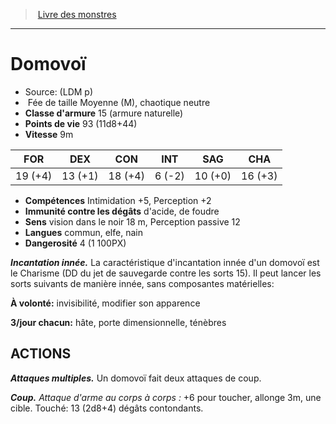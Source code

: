 ﻿> [Livre des monstres](tome_of_beasts.md)

---

# Domovoï

- Source: (LDM p)
-  Fée de taille Moyenne (M), chaotique neutre
- **Classe d'armure** 15 (armure naturelle)
- **Points de vie** 93 (11d8+44)
- **Vitesse** 9m

|FOR|DEX|CON|INT|SAG|CHA|
|---|---|---|---|---|---|
|19 (+4)|13 (+1)|18 (+4)|6 (-2)|10 (+0)|16 (+3)|

- **Compétences** Intimidation +5, Perception +2
- **Immunité contre les dégâts** d'acide, de foudre
- **Sens** vision dans le noir 18 m, Perception passive 12
- **Langues** commun, elfe, nain
- **Dangerosité** 4 (1 100PX)

**_Incantation innée._** La caractéristique d'incantation innée d'un domovoï est le Charisme (DD du jet de sauvegarde contre les sorts 15). Il peut lancer les sorts suivants de manière innée, sans composantes matérielles:

**À volonté:** invisibilité, modifier son apparence

**3/jour chacun:** hâte, porte dimensionnelle, ténèbres

## ACTIONS

**_Attaques multiples._** Un domovoï fait deux attaques de coup.

**_Coup._** _Attaque d'arme au corps à corps :_ +6 pour toucher, allonge 3m, une cible. Touché: 13 (2d8+4) dégâts contondants.

